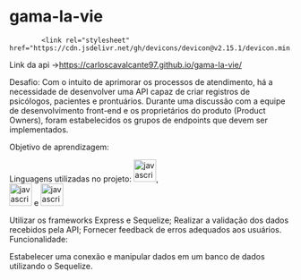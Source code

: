 # gama-la-vie

            <link rel="stylesheet" href="https://cdn.jsdelivr.net/gh/devicons/devicon@v2.15.1/devicon.min.css">
          
Link da api ->https://carloscavalcante97.github.io/gama-la-vie/


Desafio: Com o intuito de aprimorar os processos de atendimento, há a necessidade de desenvolver uma API capaz de criar registros de psicólogos, pacientes e prontuários. Durante uma discussão com a equipe de desenvolvimento front-end e os proprietários do produto (Product Owners), foram estabelecidos os grupos de endpoints que devem ser implementados.

Objetivo de aprendizagem:

Linguagens utilizadas no projeto:
<img src="https://cdn.jsdelivr.net/gh/devicons/devicon/icons/nodejs/nodejs-plain.svg" alt="javascript" width="40" height="40" style="max-width: 100%;" />,   
<img src="https://cdn.jsdelivr.net/gh/devicons/devicon/icons/javascript/javascript-original.svg" alt="javascript" width="40" height="40" style="max-width: 100%;" /> e 
<img src="https://cdn.jsdelivr.net/gh/devicons/devicon/icons/mysql/mysql-original-wordmark.svg" alt="javascript" width="40" height="40" style="max-width: 100%;" />

Utilizar os frameworks Express e Sequelize;
Realizar a validação dos dados recebidos pela API;
Fornecer feedback de erros adequados aos usuários.
Funcionalidade:

Estabelecer uma conexão e manipular dados em um banco de dados utilizando o Sequelize.
